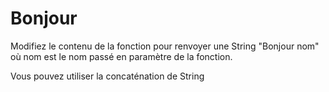 # Bonjour

Modifiez le contenu de la fonction pour renvoyer une String "Bonjour nom" où nom est le nom passé en paramètre de la fonction.
<div class="hint">
  Vous pouvez utiliser la concaténation de String
</div>
